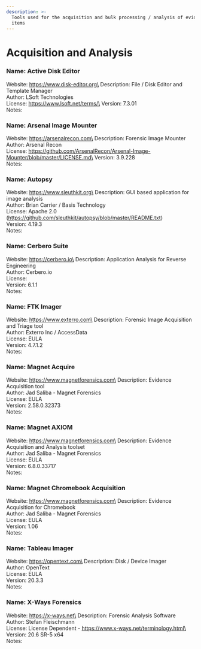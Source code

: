 ```yaml
---
description: >-
  Tools used for the acquisition and bulk processing / analysis of evidence
  items
---
```


# Acquisition and Analysis

### Name: Active Disk Editor

Website: https://www.disk-editor.org\
Description: File / Disk Editor and Template Manager\
Author: LSoft Technologies\
License: https://www.lsoft.net/terms/\
Version: 7.3.01\
Notes:

### Name: Arsenal Image Mounter

Website: https://arsenalrecon.com\
Description: Forensic Image Mounter\
Author: Arsenal Recon\
License: https://github.com/ArsenalRecon/Arsenal-Image-Mounter/blob/master/LICENSE.md\
Version: 3.9.228\
Notes:

### Name: Autopsy

Website: https://www.sleuthkit.org\
Description: GUI based application for image analysis\
Author: Brian Carrier / Basis Technology\
License: Apache 2.0 (https://github.com/sleuthkit/autopsy/blob/master/README.txt)\
Version: 4.19.3\
Notes:

### Name: Cerbero Suite

Website: https://cerbero.io\
Description: Application Analysis for Reverse Engineering\
Author: Cerbero.io\
License:\
Version: 6.1.1\
Notes:

### Name: FTK Imager

Website: https://www.exterro.com\
Description: Forensic Image Acquisition and Triage tool\
Author: Exterro Inc / AccessData\
License: EULA\
Version: 4.7.1.2\
Notes:

### Name: Magnet Acquire

Website: https://www.magnetforensics.com\
Description: Evidence Acquisition tool\
Author: Jad Saliba - Magnet Forensics\
License: EULA\
Version: 2.58.0.32373\
Notes:

### Name: Magnet AXIOM

Website: https://www.magnetforensics.com\
Description: Evidence Acquisition and Analysis toolset\
Author: Jad Saliba - Magnet Forensics\
License: EULA\
Version: 6.8.0.33717\
Notes:

### Name: Magnet Chromebook Acquisition

Website: https://www.magnetforensics.com\
Description: Evidence Acquisition for Chromebook\
Author: Jad Saliba - Magnet Forensics\
License: EULA\
Version: 1.06\
Notes:

### Name: Tableau Imager

Website: https://opentext.com\
Description: Disk / Device Imager\
Author: OpenText\
License: EULA\
Version: 20.3.3\
Notes:

### Name: X-Ways Forensics

Website: https://x-ways.net\
Description: Forensic Analysis Software\
Author: Stefan Fleischmann\
License: License Dependent - https://www.x-ways.net/terminology.html\
Version: 20.6 SR-5 x64\
Notes:
